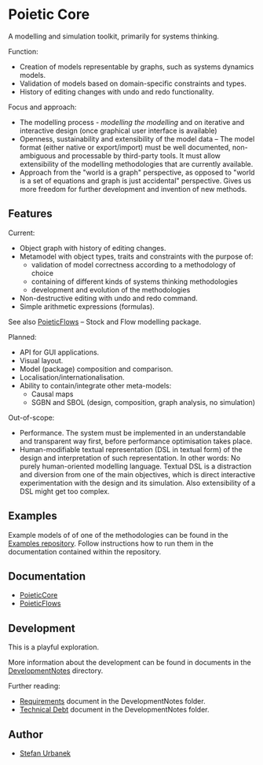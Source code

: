 # Poietic Core

A modelling and simulation toolkit, primarily for systems thinking.

Function:

- Creation of models representable by graphs, such as systems dynamics models.
- Validation of models based on domain-specific constraints and types.
- History of editing changes with undo and redo functionality.

Focus and approach:

- The modelling process - _modelling the modelling_ and on 
  iterative and interactive design (once graphical user interface is available)
- Openness, sustainability and extensibility of the model data – The model format
  (either native or export/import) must be well documented, non-ambiguous and
  processable by third-party tools. It must allow extensibility of the modelling
  methodologies that are currently available.
- Approach from the "world is a graph" perspective, as opposed to "world is
  a set of equations and graph is just accidental" perspective. Gives us more
  freedom for further development and invention of new methods.

## Features

Current:

- Object graph with history of editing changes.
- Metamodel with object types, traits and constraints with the purpose of:
    - validation of model correctness according to a methodology of choice
    - containing of different kinds of systems thinking methodologies
    - development and evolution of the methodologies
- Non-destructive editing with undo and redo command.
- Simple arithmetic expressions (formulas).

See also [PoieticFlows](https://openpoiesis.github.io/PoieticFlows/documentation/poieticflows/)
– Stock and Flow modelling package.

Planned:

- API for GUI applications.
- Visual layout.
- Model (package) composition and comparison.
- Localisation/internationalisation.
- Ability to contain/integrate other meta-models:
    - Causal maps
    - SGBN and SBOL (design, composition, graph analysis, no simulation)

Out-of-scope:

- Performance. The system must be implemented in an understandable and
  transparent way first, before performance optimisation takes place.
- Human-modifiable textual representation (DSL in textual form) of the design
  and interpretation of such representation. In other words: No purely
  human-oriented modelling language. Textual DSL is a distraction and diversion
  from one of the main objectives, which is direct interactive experimentation
  with the design and its simulation. Also extensibility of a DSL might get
  too complex.

## Examples

Example models of of one of the methodologies can be found in the [Examples repository](https://github.com/OpenPoiesis/PoieticExamples).
Follow instructions how to run them in the documentation contained within the
repository.

## Documentation

- [PoieticCore](https://openpoiesis.github.io/PoieticCore/documentation/poieticcore/)
- [PoieticFlows](https://openpoiesis.github.io/PoieticFlows/documentation/poieticflows/)


## Development

This is a playful exploration.

More information about the development can be found in documents in the
[DevelopmentNotes](DevelopmentNotes) directory.

Further reading:

- [Requirements](DevelopmentNotes/Requirements.md) document in the
  DevelopmentNotes folder.
- [Technical Debt](DevelopmentNotes/TechnicalDebt.md) document in the
  DevelopmentNotes folder.

## Author

- [Stefan Urbanek](mailto:stefan.urbanek@gmail.com)
